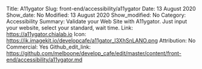 Title: A11ygator
Slug: front-end/accessibility/a11ygator
Date: 13 August 2020
Show_date: No
Modified: 13 August 2020
Show_modified: No
Category: Accessibility
Summary: Validate your Web Site with A11ygator. Just input your website, select your standard, wait time.
Link: https://a11ygator.chialab.io
Icon: https://ik.imagekit.io/developcafe/a11gator_l3XhSnLANO.png
Attribution: No
Commercial: Yes
Github_edit_link: https://github.com/melboone/develop_cafe/edit/master/content/front-end/accessibility/a11ygator.md